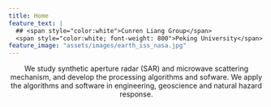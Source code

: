 ```yaml
---
title: Home
feature_text: |
  ## <span style="color:white">Cunren Liang Group</span>
  <span style="color:white; font-weight: 800">Peking University</span>
feature_image: "assets/images/earth_iss_nasa.jpg"
---
```


<p style="text-align: center;">
<p style="text-align: center;">

<p style="text-align: center;">We study synthetic aperture radar (SAR) and microwave scattering mechanism, and develop the processing algorithms and sofware. We apply the algorithms and software in engineering, geoscience and natural hazard response.
